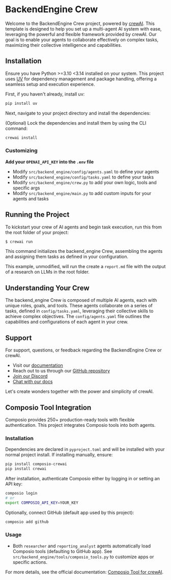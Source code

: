 # BackendEngine Crew

Welcome to the BackendEngine Crew project, powered by [crewAI](https://crewai.com). This template is designed to help you set up a multi-agent AI system with ease, leveraging the powerful and flexible framework provided by crewAI. Our goal is to enable your agents to collaborate effectively on complex tasks, maximizing their collective intelligence and capabilities.

## Installation

Ensure you have Python >=3.10 <3.14 installed on your system. This project uses [UV](https://docs.astral.sh/uv/) for dependency management and package handling, offering a seamless setup and execution experience.

First, if you haven't already, install uv:

```bash
pip install uv
```

Next, navigate to your project directory and install the dependencies:

(Optional) Lock the dependencies and install them by using the CLI command:

```bash
crewai install
```

### Customizing

**Add your `OPENAI_API_KEY` into the `.env` file**

- Modify `src/backend_engine/config/agents.yaml` to define your agents
- Modify `src/backend_engine/config/tasks.yaml` to define your tasks
- Modify `src/backend_engine/crew.py` to add your own logic, tools and specific args
- Modify `src/backend_engine/main.py` to add custom inputs for your agents and tasks

## Running the Project

To kickstart your crew of AI agents and begin task execution, run this from the root folder of your project:

```bash
$ crewai run
```

This command initializes the backend_engine Crew, assembling the agents and assigning them tasks as defined in your configuration.

This example, unmodified, will run the create a `report.md` file with the output of a research on LLMs in the root folder.

## Understanding Your Crew

The backend_engine Crew is composed of multiple AI agents, each with unique roles, goals, and tools. These agents collaborate on a series of tasks, defined in `config/tasks.yaml`, leveraging their collective skills to achieve complex objectives. The `config/agents.yaml` file outlines the capabilities and configurations of each agent in your crew.

## Support

For support, questions, or feedback regarding the BackendEngine Crew or crewAI.

- Visit our [documentation](https://docs.crewai.com)
- Reach out to us through our [GitHub repository](https://github.com/joaomdmoura/crewai)
- [Join our Discord](https://discord.com/invite/X4JWnZnxPb)
- [Chat with our docs](https://chatg.pt/DWjSBZn)

Let's create wonders together with the power and simplicity of crewAI.

## Composio Tool Integration

Composio provides 250+ production-ready tools with flexible authentication. This project integrates Composio tools into both agents.

### Installation

Dependencies are declared in `pyproject.toml` and will be installed with your normal project install. If installing manually, ensure:

```bash
pip install composio-crewai
pip install crewai
```

After installation, authenticate Composio either by logging in or setting an API key:

```bash
composio login
# or
export COMPOSIO_API_KEY=YOUR_KEY
```

Optionally, connect GitHub (default app used by this project):

```bash
composio add github
```

### Usage

- Both `researcher` and `reporting_analyst` agents automatically load Composio tools (defaulting to GitHub app). See `src/backend_engine/tools/composio_tools.py` to customize apps or specific actions.

For more details, see the official documentation: [Composio Tool for crewAI](https://docs.crewai.com/en/tools/automation/composiotool#installation).
